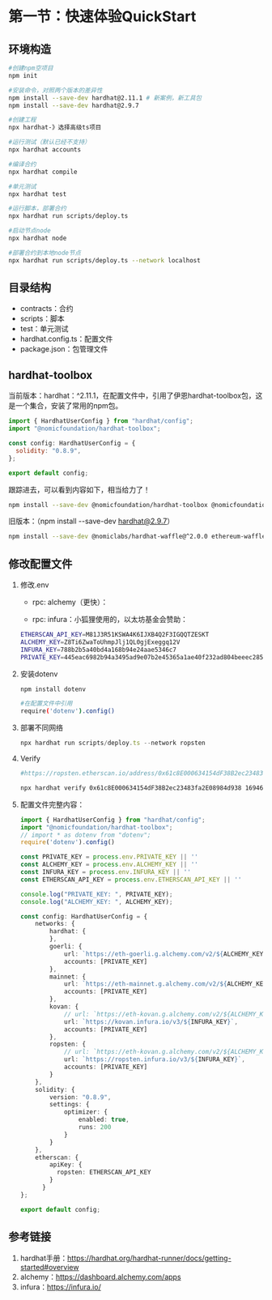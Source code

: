 # 第一节：快速体验QuickStart



## 环境构造

```sh
#创建npm空项目
npm init 

#安装命令，对照两个版本的差异性
npm install --save-dev hardhat@2.11.1 # 新案例，新工具包
npm install --save-dev hardhat@2.9.7

#创建工程
npx hardhat-》选择高级ts项目

#运行测试（默认已经不支持）
npx hardhat accounts

#编译合约
npx hardhat compile

#单元测试
npx hardhat test

#运行脚本，部署合约
npx hardhat run scripts/deploy.ts

#启动节点node
npx hardhat node

#部署合约到本地node节点
npx hardhat run scripts/deploy.ts --network localhost
```



## 目录结构

- contracts：合约
- scripts：脚本
- test：单元测试
- hardhat.config.ts：配置文件
- package.json：包管理文件



## hardhat-toolbox

当前版本：hardhat：^2.11.1，在配置文件中，引用了伊恩hardhat-toolbox包，这是一个集合，安装了常用的npm包。

```js
import { HardhatUserConfig } from "hardhat/config";
import "@nomicfoundation/hardhat-toolbox";

const config: HardhatUserConfig = {
  solidity: "0.8.9",
};

export default config;

```

跟踪进去，可以看到内容如下，相当给力了！

```sh
npm install --save-dev @nomicfoundation/hardhat-toolbox @nomicfoundation/hardhat-network-helpers @nomicfoundation/hardhat-chai-matchers @nomiclabs/hardhat-ethers @nomiclabs/hardhat-etherscan chai ethers hardhat-gas-reporter solidity-coverage @typechain/hardhat typechain @typechain/ethers-v5 @ethersproject/abi @ethersproject/providers
```

旧版本：（npm install --save-dev hardhat@2.9.7）

```sh
npm install --save-dev @nomiclabs/hardhat-waffle@^2.0.0 ethereum-waffle@^3.0.0 chai@^4.2.0 @nomiclabs/hardhat-ethers@^2.0.0 ethers@^5.0.0 @nomiclabs/hardhat-etherscan@^3.0.0 dotenv@^16.0.0 eslint@^7.29.0 eslint-config-prettier@^8.3.0 eslint-config-standard@^16.0.3 eslint-plugin-import@^2.23.4 eslint-plugin-node@^11.1.0 eslint-plugin-prettier@^3.4.0 eslint-plugin-promise@^5.1.0 hardhat-gas-reporter@^1.0.4 prettier@^2.3.2 prettier-plugin-solidity@^1.0.0-beta.13 solhint@^3.3.6 solidity-coverage@^0.7.16 @typechain/ethers-v5@^7.0.1 @typechain/hardhat@^2.3.0 @typescript-eslint/eslint-plugin@^4.29.1 @typescript-eslint/parser@^4.29.1 @types/chai@^4.2.21 @types/node@^12.0.0 @types/mocha@^9.0.0 ts-node@^10.1.0 typechain@^5.1.2 typescript@^4.5.2
```



## 修改配置文件

1. 修改.env

   - rpc: alchemy（更快）：

   - rpc: infura：小狐狸使用的，以太坊基金会赞助：

   ```sh
   ETHERSCAN_API_KEY=M81J3R51KSWA4K6IJXB4Q2F3IGQQTZESKT
   ALCHEMY_KEY=Z8Ti6ZwaToUhmpJlj1QL0gjExeggq12V
   INFURA_KEY=788b2b5a40bd4a168b94e24aae5346c7
   PRIVATE_KEY=445eac6982b94a3495ad9e07b2e45365a1ae40f232ad804beeec285d75c1349b
   ```

2. 安装dotenv

   ```sh
   npm install dotenv
   
   #在配置文件中引用
   require('dotenv').config()
   ```

3. 部署不同网络

   ```js
   npx hardhat run scripts/deploy.ts --network ropsten    
   ```

4. Verify

   ```sh
   #https://ropsten.etherscan.io/address/0x61c8E000634154dF38B2ec23483fa2E08984d938#code
   
   npx hardhat verify 0x61c8E000634154dF38B2ec23483fa2E08984d938 1694667145  --network ropsten
   ```

5. 配置文件完整内容：

   ```ts
   import { HardhatUserConfig } from "hardhat/config";
   import "@nomicfoundation/hardhat-toolbox";
   // import * as dotenv from "dotenv";
   require('dotenv').config()
   
   const PRIVATE_KEY = process.env.PRIVATE_KEY || ''
   const ALCHEMY_KEY = process.env.ALCHEMY_KEY || ''
   const INFURA_KEY = process.env.INFURA_KEY || ''
   const ETHERSCAN_API_KEY = process.env.ETHERSCAN_API_KEY || ''
   
   console.log("PRIVATE_KEY: ", PRIVATE_KEY);
   console.log("ALCHEMY_KEY: ", ALCHEMY_KEY);
   
   const config: HardhatUserConfig = {
       networks: {
           hardhat: {
           },
           goerli: {
               url: `https://eth-goerli.g.alchemy.com/v2/${ALCHEMY_KEY}`,
               accounts: [PRIVATE_KEY]
           },
           mainnet: {
               url: `https://eth-mainnet.g.alchemy.com/v2/${ALCHEMY_KEY}`,
               accounts: [PRIVATE_KEY]
           },
           kovan: {
               // url: `https://eth-kovan.g.alchemy.com/v2/${ALCHEMY_KEY}`,
               url: `https://kovan.infura.io/v3/${INFURA_KEY}`,
               accounts: [PRIVATE_KEY]
           },
           ropsten: {
               // url: `https://eth-kovan.g.alchemy.com/v2/${ALCHEMY_KEY}`,
               url: `https://ropsten.infura.io/v3/${INFURA_KEY}`,
               accounts: [PRIVATE_KEY]
           }
       },
       solidity: {
           version: "0.8.9",
           settings: {
               optimizer: {
                   enabled: true,
                   runs: 200
               }
           }
       },
       etherscan: {
           apiKey: {
             ropsten: ETHERSCAN_API_KEY
           }
         }
   };
   
   export default config;
   ```



## 参考链接

1. hardhat手册：https://hardhat.org/hardhat-runner/docs/getting-started#overview
1. alchemy：https://dashboard.alchemy.com/apps
1. infura：https://infura.io/

